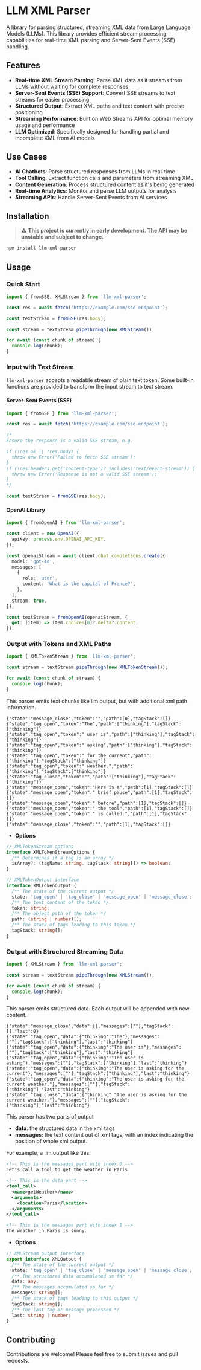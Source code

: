 # LLM XML Parser

A library for parsing structured, streaming XML data from Large Language Models (LLMs). This library provides efficient stream processing capabilities for real-time XML parsing and Server-Sent Events (SSE) handling.

## Features

- **Real-time XML Stream Parsing**: Parse XML data as it streams from LLMs without waiting for complete responses
- **Server-Sent Events (SSE) Support**: Convert SSE streams to text streams for easier processing
- **Structured Output**: Extract XML paths and text content with precise positioning
- **Streaming Performance**: Built on Web Streams API for optimal memory usage and performance
- **LLM Optimized**: Specifically designed for handling partial and incomplete XML from AI models

## Use Cases

- **AI Chatbots**: Parse structured responses from LLMs in real-time
- **Tool Calling**: Extract function calls and parameters from streaming XML
- **Content Generation**: Process structured content as it's being generated
- **Real-time Analytics**: Monitor and parse LLM outputs for analysis
- **Streaming APIs**: Handle Server-Sent Events from AI services

## Installation

> ⚠️ **This project is currently in early development. The API may be unstable and subject to change.**

```bash
npm install llm-xml-parser
```

## Usage

### Quick Start

```typescript
import { fromSSE, XMLStream } from 'llm-xml-parser';

const res = await fetch('https://example.com/sse-endpoint');

const textStream = fromSSE(res.body);

const stream = textStream.pipeThrough(new XMLStream());

for await (const chunk of stream) {
  console.log(chunk);
}
```

### Input with Text Stream

`llm-xml-parser` accepts a readable stream of plain text token. Some built-in functions are provided to transform the input stream to text stream.

#### Server-Sent Events (SSE)

```typescript
import { fromSSE } from 'llm-xml-parser';

const res = await fetch('https://example.com/sse-endpoint');

/*
Ensure the response is a valid SSE stream, e.g.

if (!res.ok || !res.body) {
  throw new Error('Failed to fetch SSE stream');
}
if (!res.headers.get('content-type')?.includes('text/event-stream')) {
  throw new Error('Response is not a valid SSE stream');
}
*/

const textStream = fromSSE(res.body);
```

#### OpenAI Library

```typescript
import { fromOpenAI } from 'llm-xml-parser';

const client = new OpenAI({
  apiKey: process.env.OPENAI_API_KEY,
});

const openaiStream = await client.chat.completions.create({
  model: 'gpt-4o',
  messages: [
    {
      role: 'user',
      content: 'What is the capital of France?',
    },
  ],
  stream: true,
});

const textStream = fromOpenAI(openaiStream, {
  get: (item) => item.choices[0]?.delta?.content,
});
```

### Output with Tokens and XML Paths

```typescript
import { XMLTokenStream } from 'llm-xml-parser';

const stream = textStream.pipeThrough(new XMLTokenStream());

for await (const chunk of stream) {
  console.log(chunk);
}
```

This parser emits text chunks like llm output, but with additional xml path information.

```plain
{"state":"message_close","token":"","path":[0],"tagStack":[]}
{"state":"tag_open","token":"The","path":["thinking"],"tagStack":["thinking"]}
{"state":"tag_open","token":" user is","path":["thinking"],"tagStack":["thinking"]}
{"state":"tag_open","token":" asking","path":["thinking"],"tagStack":["thinking"]}
{"state":"tag_open","token":" for the current","path":["thinking"],"tagStack":["thinking"]}
{"state":"tag_open","token":" weather.","path":["thinking"],"tagStack":["thinking"]}
{"state":"tag_close","token":"","path":["thinking"],"tagStack":["thinking"]}
{"state":"message_open","token":"Here is a","path":[1],"tagStack":[]}
{"state":"message_open","token":" brief pause","path":[1],"tagStack":[]}
{"state":"message_open","token":" before","path":[1],"tagStack":[]}
{"state":"message_open","token":" the tool","path":[1],"tagStack":[]}
{"state":"message_open","token":" is called.","path":[1],"tagStack":[]}
{"state":"message_close","token":"","path":[1],"tagStack":[]}
```

- **Options**

```typescript
// XMLTokenStream options
interface XMLTokenStreamOptions {
  /** Determines if a tag is an array */
  isArray?: (tagName: string, tagStack: string[]) => boolean;
}

// XMLTokenOutput interface
interface XMLTokenOutput {
  /** The state of the current output */
  state: 'tag_open' | 'tag_close' | 'message_open' | 'message_close';
  /** The text content of the token */
  token: string;
  /** The object path of the token */
  path: (string | number)[];
  /** The stack of tags leading to this token */
  tagStack: string[];
}
```


### Output with Structured Streaming Data

```typescript
import { XMLStream } from 'llm-xml-parser';

const stream = textStream.pipeThrough(new XMLStream());

for await (const chunk of stream) {
  console.log(chunk);
}
```

This parser emits structured data. Each output will be appended with new content.

```
{"state":"message_close","data":{},"messages":[""],"tagStack":[],"last":0}
{"state":"tag_open","data":{"thinking":"The"},"messages":[""],"tagStack":["thinking"],"last":"thinking"}
{"state":"tag_open","data":{"thinking":"The user is"},"messages":[""],"tagStack":["thinking"],"last":"thinking"}
{"state":"tag_open","data":{"thinking":"The user is asking"},"messages":[""],"tagStack":["thinking"],"last":"thinking"}
{"state":"tag_open","data":{"thinking":"The user is asking for the current"},"messages":[""],"tagStack":["thinking"],"last":"thinking"}
{"state":"tag_open","data":{"thinking":"The user is asking for the current weather."},"messages":[""],"tagStack":["thinking"],"last":"thinking"}
{"state":"tag_close","data":{"thinking":"The user is asking for the current weather."},"messages":[""],"tagStack":["thinking"],"last":"thinking"}
```

This parser has two parts of output

- **data**: the structured data in the xml tags
- **messages**: the text content out of xml tags, with an index indicating the position of whole xml output.

For example, a llm output like this:

```xml
<!-- This is the messages part with index 0 -->
Let's call a tool to get the weather in Paris.

<!-- This is the data part -->
<tool_call>
  <name>getWeather</name>
  <arguments>
    <location>Paris</location>
  </arguments>
</tool_call>

<!-- This is the messages part with index 1 -->
The weather in Paris is sunny.
```

- **Options**

```typescript
// XMLStream output interface
export interface XMLOutput {
  /** The state of the current output */
  state: 'tag_open' | 'tag_close' | 'message_open' | 'message_close';
  /** The structured data accumulated so far */
  data: any;
  /** The messages accumulated so far */
  messages: string[];
  /** The stack of tags leading to this output */
  tagStack: string[];
  /** The last tag or message processed */
  last: string | number;
}
```


## Contributing

Contributions are welcome! Please feel free to submit issues and pull requests.
